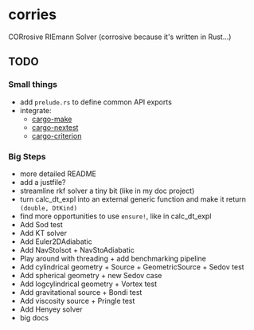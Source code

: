 # corries

CORrosive RIEmann Solver (corrosive because it's written in Rust...)

## TODO

### Small things

- add `prelude.rs` to define common API exports
- integrate:
  - [cargo-make](https://github.com/sagiegurari/cargo-make)
  - [cargo-nextest](https://nexte.st/)
  - [cargo-criterion](https://github.com/bheisler/cargo-criterion)

### Big Steps

- more detailed README
- add a justfile?
- streamline rkf solver a tiny bit (like in my doc project)
- turn calc_dt_expl into an external generic function and make it return `(double, DtKind)`
- find more opportunities to use `ensure!`, like in calc_dt_expl
- Add Sod test
- Add KT solver
- Add Euler2DAdiabatic
- Add NavStoIsot + NavStoAdiabatic
- Play around with threading + add benchmarking pipeline
- Add cylindrical geometry + Source + GeometricSource + Sedov test
- Add spherical geometry + new Sedov case
- Add logcylindrical geometry + Vortex test
- Add gravitational source + Bondi test
- Add viscosity source + Pringle test
- Add Henyey solver
- big docs

